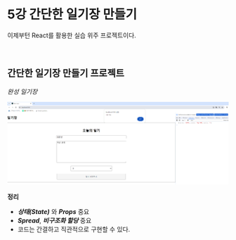 # 5강 간단한 일기장 만들기

이제부턴 React를 활용한 실습 위주 프로젝트이다.

<br>

## 간단한 일기장 만들기 프로젝트


*완성 일기장*

![결과](image/오늘의일기결과.png) 

**정리**
-  ***상태(State)*** 와 ***Props*** 중요 
- ***Spread***, ***비구조화 할당*** 중요
- 코드는 간결하고 직관적으로 구현할 수 있다.
